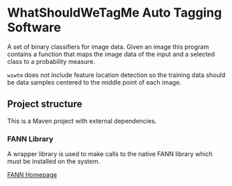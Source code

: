 # WhatShouldWeTagMe Auto Tagging Software

A set of binary classifiers for image data. Given an image this program contains a function that maps the image data
of the input and a selected class to a probability measure.

`wswtm` does not include feature location detection so the training data should be data samples centered to the middle
point of each image.

## Project structure

This is a Maven project with external dependencies.

### FANN Library

A wrapper library is used to make calls to the native FANN library which must be installed on the system.

[FANN Homepage](http://leenissen.dk/fann/wp/)


